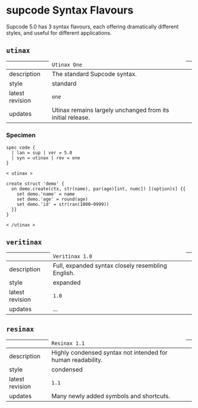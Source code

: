 # supcode Syntax Flavours

Supcode 5.0 has 3 syntax flavours, each offering dramatically different styles, and useful for different applications.

## `utinax`

| <td colspan="2"> `Utinax One` ||
| :-- | :-- |
| description | The standard Supcode syntax.
| style | standard |
| latest revision | `one` |
| updates | Utinax remains largely unchanged from its initial release. |

### Specimen

```
spec code {
  | lan = sup | ver = 5.0
  | syn = utinax | rev = one
}

< utinax >

create struct 'demo' {
  on demo.create(ctx, str(name), par(age)[int, numc]) [(option)s] {{
    set demo.'name' = name
    set demo.'age' = round(age)
    set demo.'id' = str(ran(1000~9999))
  }}
}

< /utinax >
```

## `veritinax`

| <td colspan="2"> `Veritinax 1.0` ||
| :-- | :-- |
| description | Full, expanded syntax closely resembling English.
| style | expanded |
| latest revision | `1.0` |
| updates | ... |

## `resinax`

| <td colspan="2"> `Resinax 1.1` ||
| :-- | :-- |
| description | Highly condensed syntax not intended for human readability.
| style | condensed |
| latest revision | `1.1` |
| updates | Many newly added symbols and shortcuts. |
